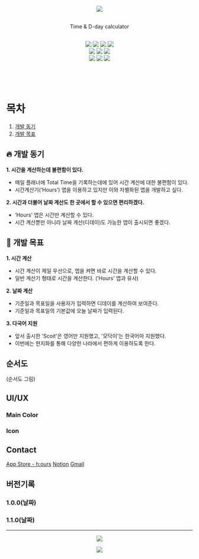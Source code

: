 <!-- Header -->
<p align="center">
  <img src="https://capsule-render.vercel.app/api?type=waving&color=6769AB&height=300&section=header&text=h:ours&fontSize=90&fontColor=FFFFFF"/>
</p>
<br/>
<div align="center"> Time & D-day calculator </div>
<br/>
<p align="center">
  <img src="https://img.shields.io/badge/Apple-%23000000.svg?style=for-the-badge&logo=apple&logoColor=white"/>
  <img src="https://img.shields.io/badge/iOS-000000?style=for-the-badge&logo=ios&logoColor=white"/>
  <img src="https://img.shields.io/badge/github-%23121011.svg?style=for-the-badge&logo=github&logoColor=white"/>
  <img src="https://img.shields.io/badge/Notion-%23000000.svg?style=for-the-badge&logo=notion&logoColor=white"/>
<br/>
  <img src="https://img.shields.io/badge/Xcode-007ACC?style=for-the-badge&logo=Xcode&logoColor=white"/>
  <img src="https://img.shields.io/badge/firebase-%23039BE5.svg?style=for-the-badge&logo=firebase"/>
  <img src="https://img.shields.io/badge/App_Store-0D96F6?style=for-the-badge&logo=app-store&logoColor=white"/>
<br/>
  <img src="https://img.shields.io/badge/swift-F54A2A?style=for-the-badge&logo=swift&logoColor=white"/>
  <img src="https://img.shields.io/badge/figma-%23F24E1E.svg?style=for-the-badge&logo=figma&logoColor=white"/>
  <img src="https://img.shields.io/badge/Gmail-D14836?style=for-the-badge&logo=gmail&logoColor=white"/>
</p>
<br/>
<br/>
<br/>

<!-- Navigation -->
# 목차
1. [개발 동기](#-개발-동기)
2. [개발 목표](#-개발-목표)

<!-- 1 -->
## 🔥 개발 동기
**1. 시간을 계산하는데 불편함이 있다.**
- 매일 플래너에 Total Time을 기록하는데에 있어 시간 계산에 대한 불편함이 있다.
- 시간계산기(‘Hours’) 앱을 이용하고 있지만 이와 차별화된 앱을 개발하고 싶다.

**2. 시간과 더불어 날짜 계산도 한 곳에서 할 수 있으면 편리하겠다.**
- ‘Hours’ 앱은 시간만 계산할 수 있다. 
- 시간 계산뿐만 아니라 날짜 계산(디데이)도 가능한 앱이 출시되면 좋겠다.

<!-- 2 -->
## 🚀 개발 목표
**1. 시간 계산**
- 시간 계산이 제일 우선으로, 앱을 켜면 바로 시간을 계산할 수 있다.
- 일반 계산기 형태로 시간을 계산한다. (‘Hours’ 앱과 유사)

**2. 날짜 계산**
- 기준일과 목표일을 사용자가 입력하면 디데이를 계산하여 보여준다.
- 기준일과 목표일의 기본값에 오늘 날짜가 입력된다.

**3. 다국어 지원**
- 앞서 출시한 'Scoit'은 영어만 지원했고, '모닥이'는 한국어마 지원했다.
- 이번에는 현지화를 통해 다양한 나라에서 편하게 이용하도록 한다.

## 순서도
(순서도 그림)

## UI/UX
### Main Color
### Icon
###

## Contact
[App Store - h:ours](https://apps.apple.com/kr/app/h-ours/id1605524722)
[Notion]()
[Gmail]()

## 버전기록
### 1.0.0(날짜)
### 1.1.0(날짜)

---

<!-- Footer -->
<p align="center">
  <img src="https://hits.seeyoufarm.com/api/count/incr/badge.svg?url=https%3A%2F%2Fgithub.com%2Fminji0801%2FTimeCalculator&count_bg=%236769AB&title_bg=%23555555&icon=&icon_color=%23E7E7E7&title=hits&edge_flat=false)"/>
</p>

<p align="center">
  <img src="https://github-readme-stats.vercel.app/api?username=minji0801&show_icons=true&theme=material-palenight"/>
</p>

